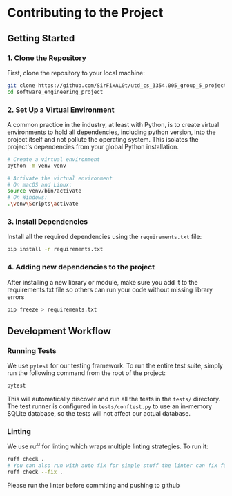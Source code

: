 # Contributing to the Project

## Getting Started

### 1. Clone the Repository
First, clone the repository to your local machine:

```bash
git clone https://github.com/SirFixAL0t/utd_cs_3354.005_group_5_project software_engineering_project
cd software_engineering_project
```

### 2. Set Up a Virtual Environment

A common practice in the industry, at least with Python, is to create virtual environments to hold all dependencies, including python version, into the project itself and not pollute the operating system.
This isolates the project's dependencies from your global Python installation.

```bash
# Create a virtual environment
python -m venv venv

# Activate the virtual environment
# On macOS and Linux:
source venv/bin/activate
# On Windows:
.\venv\Scripts\activate
```

### 3. Install Dependencies

Install all the required dependencies using the `requirements.txt` file:

```bash
pip install -r requirements.txt
```

### 4. Adding new dependencies to the project
After installing a new library or module, make sure you add it to the requirements.txt file so others can run your code without missing library errors

```bash
pip freeze > requirements.txt
```

## Development Workflow

### Running Tests

We use `pytest` for our testing framework. To run the entire test suite, simply run the following command from the root of the project:

```bash
pytest
```

This will automatically discover and run all the tests in the `tests/` directory. The test runner is configured in `tests/conftest.py` to use an in-memory SQLite database, so the tests will not affect our actual database.

### Linting

We use ruff for linting which wraps multiple linting strategies. To run it: 

```bash
ruff check .
# You can also run with auto fix for simple stuff the linter can fix for you
ruff check --fix .
```
Please run the linter before commiting and pushing to github

